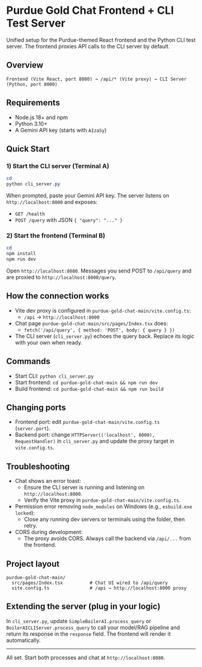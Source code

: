 # Purdue Gold Chat Frontend + CLI Test Server

Unified setup for the Purdue-themed React frontend and the Python CLI test server. The frontend proxies API calls to the CLI server by default.

## Overview

```
Frontend (Vite React, port 8080) → /api/* (Vite proxy) → CLI Server (Python, port 8000)
```

## Requirements

- Node.js 18+ and npm
- Python 3.10+
- A Gemini API key (starts with `AIzaSy`)

## Quick Start

### 1) Start the CLI server (Terminal A)
```powershell
cd 
python cli_server.py
```
When prompted, paste your Gemini API key. The server listens on `http://localhost:8000` and exposes:
- `GET /health`
- `POST /query` with JSON `{ "query": "..." }`

### 2) Start the frontend (Terminal B)
```powershell
cd 
npm install
npm run dev
```
Open `http://localhost:8080`. Messages you send POST to `/api/query` and are proxied to `http://localhost:8000/query`.

## How the connection works

- Vite dev proxy is configured in `purdue-gold-chat-main/vite.config.ts`:
  - `/api` → `http://localhost:8000`
- Chat page `purdue-gold-chat-main/src/pages/Index.tsx` does:
  - `fetch('/api/query', { method: 'POST', body: { query } })`
- The CLI server (`cli_server.py`) echoes the query back. Replace its logic with your own when ready.

## Commands

- Start CLI: `python cli_server.py`
- Start frontend: `cd purdue-gold-chat-main && npm run dev`
- Build frontend: `cd purdue-gold-chat-main && npm run build`

## Changing ports

- Frontend port: edit `purdue-gold-chat-main/vite.config.ts` (`server.port`).
- Backend port: change `HTTPServer(('localhost', 8000), RequestHandler)` in `cli_server.py` and update the proxy target in `vite.config.ts`.

## Troubleshooting

- Chat shows an error toast:
  - Ensure the CLI server is running and listening on `http://localhost:8000`.
  - Verify the Vite proxy in `purdue-gold-chat-main/vite.config.ts`.
- Permission error removing `node_modules` on Windows (e.g., `esbuild.exe locked`):
  - Close any running dev servers or terminals using the folder, then retry.
- CORS during development:
  - The proxy avoids CORS. Always call the backend via `/api/...` from the frontend.

## Project layout

```
purdue-gold-chat-main/
  src/pages/Index.tsx          # Chat UI wired to /api/query
  vite.config.ts               # /api → http://localhost:8000 proxy
```

## Extending the server (plug in your logic)

In `cli_server.py`, update `SimpleBoilerAI.process_query` or `BoilerAICLIServer.process_query` to call your model/RAG pipeline and return its response in the `response` field. The frontend will render it automatically.

---

All set. Start both processes and chat at `http://localhost:8080`.
